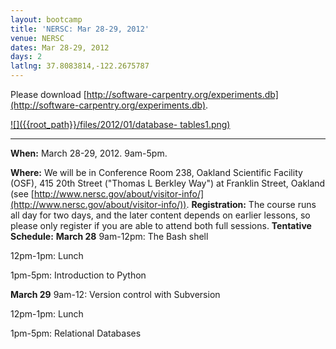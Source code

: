 ```yaml
---
layout: bootcamp
title: 'NERSC: Mar 28-29, 2012'
venue: NERSC
dates: Mar 28-29, 2012
days: 2
latlng: 37.8083814,-122.2675787
---
```

Please download [http://software-carpentry.org/experiments.db](http://software-carpentry.org/experiments.db).

[![]({{root_path}}/files/2012/01/database-
tables1.png)]({{root_path}}/files/2012/01/database-tables1.png)

* * *

**When:** March 28-29, 2012. 9am-5pm.

**Where:** We will be in Conference Room 238, Oakland Scientific Facility (OSF), 415 20th Street ("Thomas L Berkley Way") at Franklin Street, Oakland (see [http://www.nersc.gov/about/visitor-info/](http://www.nersc.gov/about/visitor-info/)).
**Registration:** The course runs all day for two days, and the later content depends on earlier lessons, so please only register if you are able to attend both full sessions.
**Tentative Schedule:**
**March 28**
9am-12pm: The Bash shell

12pm-1pm: Lunch

1pm-5pm: Introduction to Python

**March 29**
9am-12: Version control with Subversion

12pm-1pm: Lunch

1pm-5pm: Relational Databases
